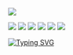 ![](https://i.postimg.cc/2y0ftf7S/Untitled232-20250306172022.png)

![](https://64.media.tumblr.com/df46f281553fbd91f9c9af4ae4d38b50/1401af7bb0bc9e44-06/s250x400/95d107852a08ec98a61deb9ee47bc1db63a28edb.gifv) ![](https://i.postimg.cc/XvgFDGdt/ezgif-com-resize.webp) ![](https://64.media.tumblr.com/70b15cf3241468499ffa989ee3f480aa/10ee4c40b4d26726-54/s100x200/1a4bfee5259379461152b13c76951b2ecc9a3515.gifv) ![](https://64.media.tumblr.com/16921a3c432a1226f71ed2eabb8218b3/0c88fac5502dfd6c-41/s100x200/8228d68156df0f1fad2e50ea7d7c9e559839bb2c.gifv) ![](https://64.media.tumblr.com/fa75183abec55513e7d215a201c94b2d/a84c06792e91fde2-bb/s100x200/f751a149cb9fd8c1b95bf0b7dcd6f70286402782.webp) ![](https://64.media.tumblr.com/dee528dddc8f595f25a00c74cec9935f/884eea48d188fc7b-f2/s100x200/5dc3517168ebc4f0e7779be1fb8c2d0508d09a9f.pnj)

[![Typing SVG](https://readme-typing-svg.demolab.com?font=Fira+Code&duration=2300&pause=500&color=0CC9F7&random=true&width=435&lines=hey+its+mee!!;i+should+practice+my+laugh;see+who+wants+to+give+donations!;im+still+waiting+on+that+dono%2C+BUDDY)](https://git.io/typing-svg)
